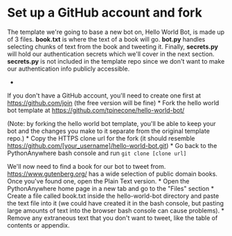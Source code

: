 
# Set up a GitHub account and fork
The template we're going to base a new bot on, Hello World Bot, is made up of 3 files. **book.txt** is where the text of a book will go. **bot.py** handles selecting chunks of text from the book and tweeting it. Finally, **secrets.py** will hold our authentication secrets which we'll cover in the next section. **secrets.py** is not included in the template repo since we don't want to make our authentication info publicly accessible.

* 
If you don't have a GitHub account, you'll need to create one first at https://github.com/join (the free version will be fine)
* 
Fork the hello world bot template at https://github.com/tpinecone/hello-world-bot/

(Note: by forking the hello world bot template, you'll be able to keep your bot and the changes you make to it separate from the original template repo.)
* 
Copy the HTTPS clone url for the fork (it should resemble https://github.com/[your_username]/hello-world-bot.git)
* 
Go back to the PythonAnywhere bash console and run ``git clone [clone url]``


We'll now need to find a book for our bot to tweet from. https://www.gutenberg.org/ has a wide selection of public domain books. Once you've found one, open the Plain Text version.
* 
Open the PythonAnywhere home page in a new tab and go to the "Files" section
* 
Create a file called book.txt inside the hello-world-bot directory and paste the text file into it (we could have created it in the bash console, but pasting large amounts of text into the browser bash console can cause problems).
* 
Remove any extraneous text that you don't want to tweet, like the table of contents or appendix.